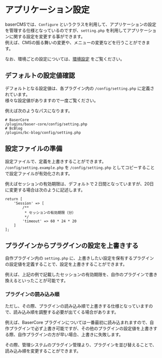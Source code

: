 # アプリケーション設定

baserCMSでは、`Configure` というクラスを利用して、アプリケーションの設定を管理する仕様となっているのですが、`setting.php` を利用してアプリケーションに関する設定を変更する事ができます。   
例えば、CMSの振る舞いの変更や、メニューの変更などを行うことができます。

なお、環境ごとの設定については、[環境設定](../introduce/env_setting) をご覧ください。


## デフォルトの設定値確認
デフォルトとなる設定値は、各プラグイン内の `/config/setting.php` に定義されています。  
様々な設定値がありますので一度ご覧ください。

例えば次のようなパスになります。
```shell
# BaserCore
/plugins/baser-core/config/setting.php
# BcBlog
/plugins/bc-blog/config/setting.php
```

## 設定ファイルの準備
設定ファイルで、定義を上書きすることができます。  
`/config/setting.example.php` を `/config/setting.php` としてコピーすることで設定ファイルが有効化されます。 

例えばセッションの有効期限は、デフォルトで２日間となっていますが、20日に変更する場合は次のように記述します。

```shell
return [
    'Session' => [
        /**
         * セッションの有効期限（分）
         */
        'timeout' => 60 * 24 * 20
    ]    
];
```

## プラグインからプラグインの設定を上書きする
自作プラグイン内の `setting.php` に、上書きしたい設定を保有するプラグインの設定値を定義することで、設定を上書きすることができます。

例えば、上記の例で記載したセッションの有効期限を、自作のプラグインで書き換えるといったことが可能です。

### プラグインの読み込み順
ただし、その際、プラグインの読み込み順で上書きする仕様となっていますので、読み込み順を調整する必要が出てくる場合があります。

例えば、BaserCore プラグインについては一番最初に読み込まれますので、自作プラグインで必ず上書き可能ですが、その他のプラグインの設定値を上書きする際、自作プラグインの方が早い場合、上書きに失敗します。

その際、管理システムのプラグイン管理より、プラグインを並び替えることで、読み込み順を変更することができます。
